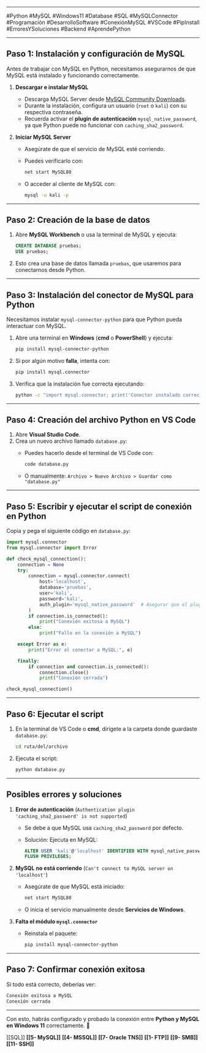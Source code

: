 
---

#Python #MySQL #Windows11 #Database #SQL #MySQLConnector #Programación #DesarrolloSoftware #ConexiónMySQL #VSCode #PipInstall #ErroresYSoluciones #Backend #AprendePython

---
## **Paso 1: Instalación y configuración de MySQL**

Antes de trabajar con MySQL en Python, necesitamos asegurarnos de que MySQL está instalado y funcionando correctamente.

1. **Descargar e instalar MySQL**
    
    - Descarga MySQL Server desde [MySQL Community Downloads](https://dev.mysql.com/downloads/installer/).
    - Durante la instalación, configura un usuario (`root` o `kali`) con su respectiva contraseña.
    - Recuerda activar el **plugin de autenticación** `mysql_native_password`, ya que Python puede no funcionar con `caching_sha2_password`.
2. **Iniciar MySQL Server**
    
    - Asegúrate de que el servicio de MySQL esté corriendo.
    - Puedes verificarlo con:
        
        ```sh
        net start MySQL80
        ```
        
    - O acceder al cliente de MySQL con:
        
        ```sh
        mysql -u kali -p
        ```
        

---

## **Paso 2: Creación de la base de datos**

1. Abre **MySQL Workbench** o usa la terminal de MySQL y ejecuta:
    
    ```sql
    CREATE DATABASE pruebas;
    USE pruebas;
    ```
    
2. Esto crea una base de datos llamada `pruebas`, que usaremos para conectarnos desde Python.

---

## **Paso 3: Instalación del conector de MySQL para Python**

Necesitamos instalar `mysql-connector-python` para que Python pueda interactuar con MySQL.

1. Abre una terminal en **Windows** (**cmd** o **PowerShell**) y ejecuta:
    
    ```sh
    pip install mysql-connector-python
    ```
    
2. Si por algún motivo **falla**, intenta con:
    
    ```sh
    pip install mysql.connector
    ```
    
3. Verifica que la instalación fue correcta ejecutando:
    
    ```sh
    python -c "import mysql.connector; print('Conector instalado correctamente')"
    ```
    

---

## **Paso 4: Creación del archivo Python en VS Code**

1. Abre **Visual Studio Code**.
2. Crea un nuevo archivo llamado `database.py`:
    - Puedes hacerlo desde el terminal de VS Code con:
        
        ```sh
        code database.py
        ```
        
    - O manualmente: `Archivo > Nuevo Archivo > Guardar como "database.py"`

---

## **Paso 5: Escribir y ejecutar el script de conexión en Python**

Copia y pega el siguiente código en `database.py`:

```python
import mysql.connector
from mysql.connector import Error

def check_mysql_connection():
    connection = None
    try:
        connection = mysql.connector.connect(
            host='localhost',  
            database='pruebas',
            user='kali',
            password='kali',
            auth_plugin='mysql_native_password'  # Asegurar que el plugin sea compatible
        )
        if connection.is_connected():
            print("Conexión exitosa a MySQL")
        else:
            print("Fallo en la conexión a MySQL")

    except Error as e:
        print("Error al conectar a MySQL:", e)

    finally:
        if connection and connection.is_connected():
            connection.close()
            print("Conexión cerrada")

check_mysql_connection()
```

---

## **Paso 6: Ejecutar el script**

1. En la terminal de VS Code o **cmd**, dirígete a la carpeta donde guardaste `database.py`:
    
    ```sh
    cd ruta/del/archivo
    ```
    
2. Ejecuta el script:
    
    ```sh
    python database.py
    ```
    

---

## **Posibles errores y soluciones**

1. **Error de autenticación** (`Authentication plugin 'caching_sha2_password' is not supported`)
    
    - Se debe a que MySQL usa `caching_sha2_password` por defecto.
    - Solución: Ejecuta en MySQL:
        
        ```sql
        ALTER USER 'kali'@'localhost' IDENTIFIED WITH mysql_native_password BY 'kali';
        FLUSH PRIVILEGES;
        ```
        
2. **MySQL no está corriendo** (`Can't connect to MySQL server on 'localhost'`)
    
    - Asegúrate de que MySQL está iniciado:
        
        ```sh
        net start MySQL80
        ```
        
    - O inicia el servicio manualmente desde **Servicios de Windows**.
3. **Falta el módulo `mysql.connector`**
    
    - Reinstala el paquete:
        
        ```sh
        pip install mysql-connector-python
        ```
        

---

## **Paso 7: Confirmar conexión exitosa**

Si todo está correcto, deberías ver:

```sh
Conexión exitosa a MySQL
Conexión cerrada
```

---

Con esto, habrás configurado y probado la conexión entre **Python y MySQL en Windows 11** correctamente. 🚀


[[SQL]]
**[[5- MySQL]]**
**[[4- MSSQL]]** 
**[[7- Oracle TNS]]**
**[[1- FTP]]**
**[[9- SMB]]**
**[[11- SSH]]**


